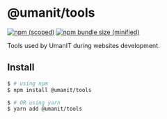 # @umanit/tools

[![npm (scoped)](https://img.shields.io/npm/v/@umanit/tools.svg)](https://www.npmjs.com/package/@umanit/tools)
[![npm bundle size (minified)](https://img.shields.io/bundlephobia/min/@umanit/tools.svg)](https://www.npmjs.com/package/@umanit/tools)

Tools used by UmanIT during websites development.


## Install

```sh
$ # using npm
$ npm install @umanit/tools

$ # OR using yarn
$ yarn add @umanit/tools
```

